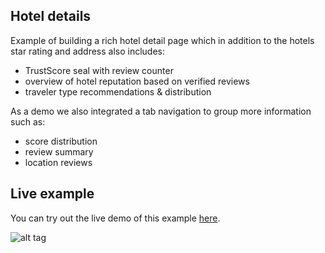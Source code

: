 Hotel details
-------------

Example of building a rich hotel detail page which in addition to the hotels star rating and address also includes:
- TrustScore seal with review counter
- overview of hotel reputation based on verified reviews
- traveler type recommendations & distribution


As a demo we also integrated a tab navigation to group more information such as:
- score distribution
- review summary
- location reviews


Live example
------------

You can try out the live demo of this example [here](http://trustyou.github.io/example-hotel-details/).


![alt tag](img/preview.jpg)
